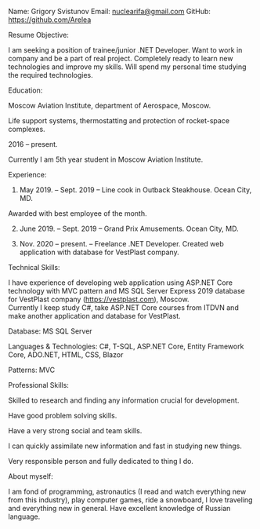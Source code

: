
Name: Grigory Svistunov
Email: nuclearifa@gmail.com
GitHub:  https://github.com/Arelea

Resume Objective:

I am seeking a position of trainee/junior .NET Developer. Want to work in company and be a part of real project. Completely ready to learn new technologies and improve my skills. Will spend my personal time studying the required technologies.

Education:

Moscow Aviation Institute, department of Aerospace, Moscow.

Life support systems, thermostatting and protection of rocket-space complexes.

2016 – present.

Currently I am 5th year student in Moscow Aviation Institute.

Experience:

1)	May 2019. – Sept. 2019 – Line cook in Outback Steakhouse. Ocean City, MD.

Awarded with best employee of the month.

2)	June 2019. – Sept. 2019 – Grand Prix Amusements. Ocean City, MD.

3)	Nov. 2020 – present. – Freelance .NET Developer. Created web application with database for VestPlast company.

Technical Skills:

I have experience of developing web application using ASP.NET Core technology with MVC pattern and MS SQL Server Express 2019 database for VestPlast company (https://vestplast.com), Moscow.  
Currently I keep study C#, take ASP.NET Core courses from ITDVN and make another application and database for VestPlast.

Database: MS SQL Server

Languages & Technologies: C#, T-SQL, ASP.NET Core, Entity Framework Core, ADO.NET, HTML, CSS, Blazor

Patterns: MVC

Professional Skills:

Skilled to research and finding any information crucial for development.

Have good problem solving skills.

Have a very strong social and team skills.

I can quickly assimilate new information and fast in studying new things.

Very responsible person and fully dedicated to thing I do. 

About myself:

I am fond of programming, astronautics (I read and watch everything new from this industry), play computer games, ride a snowboard, I love traveling and everything new in general. Have excellent knowledge of Russian language.


